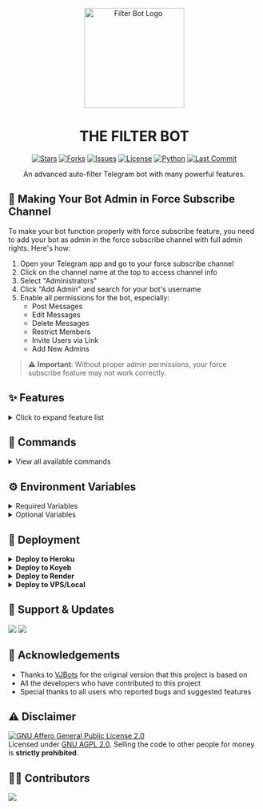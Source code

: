 <p align="center">
  <img src="https://commons.wikimedia.org/wiki/File:Artist%27s_impression_of_an_ultra-short-period_planet.jpg" alt="Filter Bot Logo" width="200">
</p>
<h1 align="center">
  THE FILTER BOT
</h1>

<p align="center">
  <a href="https://github.com/Testinfd/TheTimePasser/stargazers"><img src="https://img.shields.io/github/stars/Testinfd/TheTimePasser?style=flat-square&color=yellow" alt="Stars"></a>
  <a href="https://github.com/Testinfd/TheTimePasser/fork"><img src="https://img.shields.io/github/forks/Testinfd/TheTimePasser?style=flat-square&color=orange" alt="Forks"></a>
  <a href="https://github.com/Testinfd/TheTimePasser/issues"><img src="https://img.shields.io/github/issues/Testinfd/TheTimePasser?style=flat-square&color=green" alt="Issues"></a>
  <a href="https://github.com/Testinfd/TheTimePasser/blob/main/LICENSE"><img src="https://img.shields.io/github/license/Testinfd/TheTimePasser?style=flat-square&color=blue" alt="License"></a>
  <a href="https://www.python.org/"><img src="https://img.shields.io/badge/Python-3.9-blue.svg?style=flat-square&logo=python" alt="Python"></a>
  <a href="https://github.com/Testinfd/TheTimePasser/commits/main"><img src="https://img.shields.io/github/last-commit/Testinfd/TheTimePasser?style=flat-square&color=red" alt="Last Commit"></a>
</p>

<p align="center">
An advanced auto-filter Telegram bot with many powerful features.
</p>

## 🔰 Making Your Bot Admin in Force Subscribe Channel

To make your bot function properly with force subscribe feature, you need to add your bot as admin in the force subscribe channel with full admin rights. Here's how:

1. Open your Telegram app and go to your force subscribe channel
2. Click on the channel name at the top to access channel info
3. Select "Administrators"
4. Click "Add Admin" and search for your bot's username
5. Enable all permissions for the bot, especially:
   - Post Messages
   - Edit Messages
   - Delete Messages
   - Restrict Members
   - Invite Users via Link
   - Add New Admins

> ⚠️ **Important**: Without proper admin permissions, your force subscribe feature may not work correctly.

## ✨ Features

<details>
<summary>Click to expand feature list</summary>

- **Core Features**
  - ✅ Multiple Database Support
  - ✅ Auto-Filter for files
  - ✅ Manual Filter support
  - ✅ Powerful clone functionality
  - ✅ File indexing with skip options
  - ✅ Connection with multiple groups
  - ✅ Support for sending all matched results

- **Premium Features**
  - ✅ Premium plan support
  - ✅ Referral system for earning premium
  - ✅ Customizable premium benefits

- **Content Management**
  - ✅ Rename files with custom thumbnails
  - ✅ Custom file captions
  - ✅ Streaming feature with multiple player support
  - ✅ Batch file link generation
  - ✅ Telegraph link generation
  - ✅ Language, season, quality, episode filters

- **Channel & Group Management**
  - ✅ Custom force subscribe
  - ✅ Auto-approve new members
  - ✅ Request-to-join with auto file send
  - ✅ Global and group-specific filters

- **Additional Tools**
  - ✅ AI spell check for searches
  - ✅ URL shortener integration
  - ✅ Token verification system
  - ✅ PM search functionality
  - ✅ Custom tutorial buttons
  - ✅ Bot PM auto-delete
  - ✅ IMDB integration with custom templates

- **Admin Controls**
  - ✅ Detailed logs and statistics
  - ✅ User management (ban/unban)
  - ✅ Broadcast messages to users and groups
  - ✅ Fine-grained control over all features

</details>

## 🤖 Commands

<details>
<summary>View all available commands</summary>

### User Commands
- `/start` - Start the bot
- `/help` - Get help and command information
- `/plan` - Check premium plan details
- `/myplan` - View your current plan status
- `/search` - Search for files from various sources
- `/imdb` - Fetch info from IMDB
- `/info` - Get user information
- `/id` - Get Telegram IDs
- `/connect` - Connect to PM for file search
- `/batch` - Create link for multiple posts
- `/link` - Create link for a single post
- `/font` - Convert text to stylish fonts
- `/telegraph` - Generate telegraph link for files under 5MB
- `/stream` - Generate streaming and download links

### Filter Commands
- `/filter` - Add manual filters
- `/filters` - View all filters
- `/del` - Delete a filter
- `/delall` - Delete all filters
- `/gfilter` - Add global filters
- `/gfilters` - View all global filters
- `/delg` - Delete a global filter
- `/delallg` - Delete all global filters

### Admin Commands
- `/logs` - Get recent error logs
- `/stats` - Check database file statistics
- `/index` - Index files from your channel
- `/setskip` - Set number of messages to skip during indexing
- `/deleteall` - Delete all indexed files
- `/delete` - Delete specific files from index
- `/users` - Get list of bot users
- `/chats` - Get list of connected chats
- `/broadcast` - Broadcast message to all users
- `/grp_broadcast` - Broadcast to all connected groups
- `/restart` - Restart the bot
- `/leave` - Make bot leave a chat
- `/disable` - Disable a chat
- `/enable` - Re-enable a chat
- `/ban` - Ban a user
- `/unban` - Unban a user
- `/clone` - Create your own clone bot

### Shortlink Commands
- `/shortlink` - Set URL shortener for your group
- `/setshortlinkon` - Enable shortlink in your group
- `/setshortlinkoff` - Disable shortlink in your group
- `/shortlink_info` - Check shortlink details
- `/set_tutorial` - Set tutorial link for shortener
- `/remove_tutorial` - Remove tutorial link

### Rename Commands
- `/rename` - Rename files
- `/set_caption` - Add caption for renamed files
- `/see_caption` - View your saved caption
- `/del_caption` - Delete your saved caption
- `/set_thumb` - Set thumbnail for renamed files
- `/view_thumb` - View your saved thumbnail
- `/del_thumb` - Delete your saved thumbnail

### Force Subscribe Commands
- `/fsub` - Add force subscribe channel
- `/nofsub` - Remove force subscribe

### Premium Commands
- `/add_premium` - Add user to premium list (admin only)
- `/remove_premium` - Remove user from premium list (admin only)

### Maintenance Commands
- `/deletefiles` - Delete PreDVD and CamRip files
- `/connections` - View all connected groups
- `/settings` - Open settings menu
- `/channel` - Get list of connected channels
- `/set_template` - Set custom IMDB template
- `/purgerequests` - Delete all join requests from database
- `/totalrequests` - Get total number of join requests

</details>

## ⚙️ Environment Variables

<details>
<summary>Required Variables</summary>

- `BOT_TOKEN`: Your Telegram Bot Token from [BotFather](https://telegram.dog/BotFather)
- `API_ID`: Your API ID from [my.telegram.org](https://my.telegram.org/apps)
- `API_HASH`: Your API Hash from [my.telegram.org](https://my.telegram.org/apps)
- `CHANNELS`: Channel or group username/ID for file indexing (space-separated for multiple)
- `ADMINS`: Username or ID of admins (space-separated for multiple)
- `DATABASE_URI`: [MongoDB](https://www.mongodb.com) connection URI
- `LOG_CHANNEL`: Channel ID for logging bot activities

</details>

<details>
<summary>Optional Variables</summary>

- `PICS`: URLs of photos for start message (space-separated)
- `AUTH_USERS`: Additional authorized users (space-separated IDs)
- `AUTH_CHANNEL`: Force subscribe channel ID
- `CUSTOM_FILE_CAPTION`: Custom caption for files
- `IMDB_TEMPLATE`: Custom template for IMDB results
- `SPELL_CHECK_REPLY`: Enable/disable spell check (True/False)
- `SHORTLINK_URL`: URL Shortener domain
- `SHORTLINK_API`: URL Shortener API key
- `MULTIPLE_DATABASE`: Enable multiple database support (True/False)
- `PREMIUM_AND_REFERAL_MODE`: Enable premium and referral system (True/False)
- `VERIFY`: Enable verification system (True/False)
- `STREAM_MODE`: Enable streaming feature (True/False)
- `RENAME_MODE`: Enable rename feature (True/False)
- `AUTO_APPROVE_MODE`: Enable auto-approve for join requests (True/False)

</details>

## 🚀 Deployment

<details>
<summary><b>Deploy to Heroku</b></summary>

1. Fork this repository
2. Go to your forked repository settings -> secrets
3. Create the required secrets mentioned in environment variables
4. Go to Heroku and create a new app
5. Connect your GitHub repository to Heroku
6. Deploy with the Procfile

</details>

<details>
<summary><b>Deploy to Koyeb</b></summary>

The fastest way to deploy the application is to click the Deploy to Koyeb button below:

[![Deploy to Koyeb](https://www.koyeb.com/static/images/deploy/button.svg)](https://app.koyeb.com/deploy?type=git&repository=github.com/Testinfd/TheTimePasser&branch=main&name=TheTimePasser)

</details>

<details>
<summary><b>Deploy to Render</b></summary>

**Use these commands:**

- Build Command: `pip3 install -U -r requirements.txt`
- Start Command: `python3 bot.py`

Go to https://uptimerobot.com/ and add a monitor to keep your bot alive.

**Click the button below to deploy to Render:**

[![Deploy to Render](https://render.com/images/deploy-to-render-button.svg)](https://render.com/deploy?repo=https://github.com/Testinfd/TheTimePasser)

</details>

<details>
<summary><b>Deploy to VPS/Local</b></summary>

```bash
# Clone the repository
git clone https://github.com/Testinfd/TheTimePasser

# Change directory
cd TheTimePasser

# Install requirements
pip3 install -U -r requirements.txt

# Edit info.py with your values
nano info.py

# Run the bot
python3 bot.py
```

</details>

## 🌟 Support & Updates

<a href="https://telegram.dog/support_group"><img src="https://img.shields.io/badge/Join-Support%20Group-blue.svg?style=for-the-badge&logo=Telegram"></a> <a href="https://telegram.dog/update_channel"><img src="https://img.shields.io/badge/Join-Update%20Channel-blue.svg?style=for-the-badge&logo=Telegram"></a>

## 🙏 Acknowledgements

- Thanks to [VJBots](https://github.com/VJBots/VJ-FILTER-BOT) for the original version that this project is based on
- All the developers who have contributed to this project
- Special thanks to all users who reported bugs and suggested features

## ⚠️ Disclaimer

[![GNU Affero General Public License 2.0](https://www.gnu.org/graphics/agplv3-155x51.png)](https://www.gnu.org/licenses/agpl-3.0.en.html#header)    
Licensed under [GNU AGPL 2.0](https://github.com/Testinfd/TheTimePasser/blob/main/LICENSE).
Selling the code to other people for money is **strictly prohibited**.

## 👨‍💻 Contributors

<a href="https://github.com/Testinfd/TheTimePasser/graphs/contributors">
  <img src="https://contrib.rocks/image?repo=Testinfd/TheTimePasser" />
</a>
